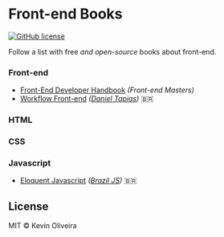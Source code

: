 # Front-end Books

[![GitHub license](https://img.shields.io/badge/license-MIT-blue.svg)](https://raw.githubusercontent.com/kvnol/frontend-books/master/LICENSE)

Follow a list with free _and open-source_ books about front-end.

### Front-end

- [Front-End Developer Handbook](https://www.gitbook.com/book/frontendmasters/front-end-handbook-2017/) _(Front-end Masters)_
- [Workflow Front-end](https://www.gitbook.com/book/tapmorales/workflow-front-end/) _([Daniel Tapias](https://github.com/tapmorales))_ <span>&#x1f1e7;&#x1f1f7;</span>

### HTML

### CSS

### Javascript

- [Eloquent Javascript](http://braziljs.github.io/eloquente-javascript/) _([Brazil JS](https://github.com/braziljs))_ <span>&#x1f1e7;&#x1f1f7;</span>

## License

MIT © Kevin Oliveira